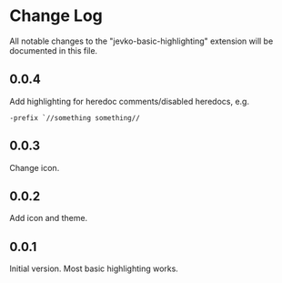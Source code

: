# Change Log

All notable changes to the "jevko-basic-highlighting" extension will be documented in this file.

<!-- Check [Keep a Changelog](http://keepachangelog.com/) for recommendations on how to structure this file. -->

## 0.0.4

Add highlighting for heredoc comments/disabled heredocs, e.g.

```
-prefix `//something something//
```

## 0.0.3

Change icon.

## 0.0.2

Add icon and theme.

## 0.0.1

Initial version. Most basic highlighting works.